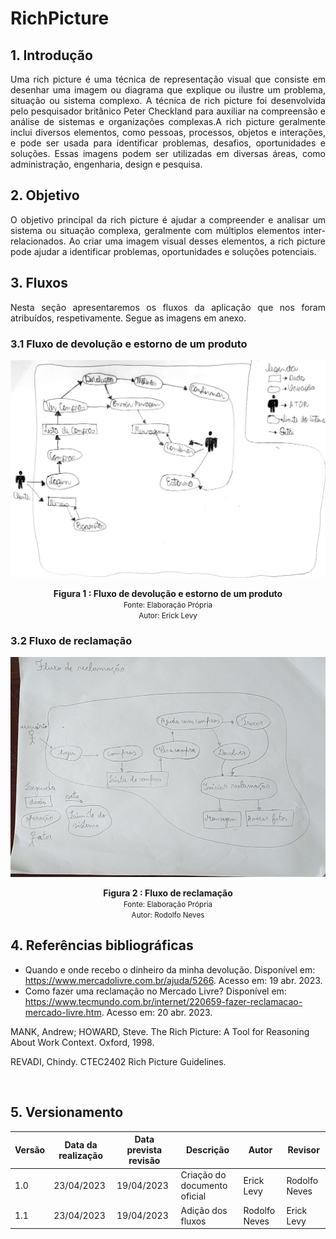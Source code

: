 # RichPicture

## 1. Introdução

<p align="justify">
    Uma rich picture é uma técnica de representação visual que consiste em desenhar uma imagem ou diagrama que explique ou ilustre um problema, situação ou sistema complexo. A técnica de rich picture foi desenvolvida pelo pesquisador britânico Peter Checkland para auxiliar na compreensão e análise de sistemas e organizações complexas.A rich picture geralmente inclui diversos elementos, como pessoas, processos, objetos e interações, e pode ser usada para identificar problemas, desafios, oportunidades e soluções. Essas imagens podem ser utilizadas em diversas áreas, como administração, engenharia, design e pesquisa.
</p>

## 2. Objetivo
<p align="justify">
    O objetivo principal da rich picture é ajudar a compreender e analisar um sistema ou situação complexa, geralmente com múltiplos elementos inter-relacionados. Ao criar uma imagem visual desses elementos, a rich picture pode ajudar a identificar problemas, oportunidades e soluções potenciais.
</p>

## 3. Fluxos

<p align="justify">
    Nesta seção apresentaremos os fluxos da aplicação que nos foram atribuídos, respetivamente. Segue as imagens em anexo. 
</p>

### 3.1 Fluxo de devolução e estorno de um produto

![Fluxo de devolução e estorno de um produto](../Assets/fluxo_devolucao.jpeg)

<figcaption align='center'>
    <b>Figura 1 : Fluxo de devolução e estorno de um produto</b>
    <br><small>Fonte: Elaboração Própria</small>
    <br><small>Autor: Erick Levy</small>
</figcaption>

### 3.2 Fluxo de reclamação

![Fluxo de reclamação](../Assets/fluxo_reclamacao.jpeg)

<figcaption align='center'>
    <b>Figura 2 : Fluxo de reclamação</b>
    <br><small>Fonte: Elaboração Própria</small>
    <br><small>Autor: Rodolfo Neves</small>
</figcaption>

## 4. Referências bibliográficas

* Quando e onde recebo o dinheiro da minha devolução. Disponível em: <https://www.mercadolivre.com.br/ajuda/5266>. Acesso em: 19 abr. 2023.
* Como fazer uma reclamação no Mercado Livre? Disponível em: <https://www.tecmundo.com.br/internet/220659-fazer-reclamacao-mercado-livre.htm>. Acesso em: 20 abr. 2023.

MANK, Andrew; HOWARD, Steve. The Rich Picture: A Tool for
Reasoning About Work Context. Oxford, 1998.

REVADI, Chindy. CTEC2402 Rich Picture Guidelines.

‌ 
## 5. Versionamento

| Versão | Data da realização | Data prevista revisão | Descrição | Autor | Revisor |
|--------|------|------|-----------|-------|---------|
| 1.0    | 23/04/2023 | 19/04/2023 | Criação do documento oficial | Erick Levy | Rodolfo Neves |
| 1.1    | 23/04/2023 | 19/04/2023 | Adição dos fluxos | Rodolfo Neves |Erick Levy  |